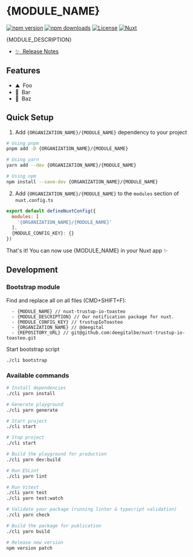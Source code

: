 # {MODULE_NAME}

[![npm version][npm-version-src]][npm-version-href]
[![npm downloads][npm-downloads-src]][npm-downloads-href]
[![License][license-src]][license-href]
[![Nuxt][nuxt-src]][nuxt-href]

{MODULE_DESCRIPTION}

- [✨ &nbsp;Release Notes](/CHANGELOG.md)
<!-- - [🏀 Online playground](https://stackblitz.com/github/your-org/{ORGANIZATION_NAME}/{MODULE_NAME}?file=playground%2Fapp.vue) -->
<!-- - [📖 &nbsp;Documentation](https://example.com) -->

## Features

<!-- Highlight some of the features your module provide here -->
- ⛰ &nbsp;Foo
- 🚠 &nbsp;Bar
- 🌲 &nbsp;Baz

## Quick Setup

1. Add `{ORGANIZATION_NAME}/{MODULE_NAME}` dependency to your project

```bash
# Using pnpm
pnpm add -D {ORGANIZATION_NAME}/{MODULE_NAME}

# Using yarn
yarn add --dev {ORGANIZATION_NAME}/{MODULE_NAME}

# Using npm
npm install --save-dev {ORGANIZATION_NAME}/{MODULE_NAME}
```

2. Add `{ORGANIZATION_NAME}/{MODULE_NAME}` to the `modules` section of `nuxt.config.ts`

```js
export default defineNuxtConfig({
  modules: [
    '{ORGANIZATION_NAME}/{MODULE_NAME}'
  ],
  {MODULE_CONFIG_KEY}: {}
})
```

That's it! You can now use {MODULE_NAME} in your Nuxt app ✨

## Development

### Bootstrap module
Find and replace all on all files (CMD+SHIFT+F):
```shell
  - {MODULE_NAME} // nuxt-trustup-io-toasteo
  - {MODULE_DESCRIPTION} // Our notification package for nuxt.
  - {MODULE_CONFIG_KEY} // trustupIoToasteo
  - {ORGANIZATION_NAME} // @deegital
  - {REPOSITORY_URL} // git@github.com:deegitalbe/nuxt-trustup-io-toasteo.git
```
Start bootstrap script
```shell
./cli bootstrap
```

### Available commands
```bash
# Install dependencies
./cli yarn install

# Generate playground
./cli yarn generate

# Start project
./cli start

# Stop project
./cli start

# Build the playground for production
./cli yarn dev:build

# Run ESLint
./cli yarn lint

# Run Vitest
./cli yarn test
./cli yarn test:watch

# Validate your package (running linter & typecript validation)
./cli yarn check

# Build the package for publication
./cli yarn build

# Release new version
npm version patch
```

<!-- Badges -->
[npm-version-src]: https://img.shields.io/npm/v/{ORGANIZATION_NAME}/{MODULE_NAME}/latest.svg?style=flat&colorA=18181B&colorB=28CF8D
[npm-version-href]: https://npmjs.com/package/{ORGANIZATION_NAME}/{MODULE_NAME}

[npm-downloads-src]: https://img.shields.io/npm/dm/{ORGANIZATION_NAME}/{MODULE_NAME}.svg?style=flat&colorA=18181B&colorB=28CF8D
[npm-downloads-href]: https://npmjs.com/package/{ORGANIZATION_NAME}/{MODULE_NAME}

[license-src]: https://img.shields.io/npm/l/{ORGANIZATION_NAME}/{MODULE_NAME}.svg?style=flat&colorA=18181B&colorB=28CF8D
[license-href]: https://npmjs.com/package/{ORGANIZATION_NAME}/{MODULE_NAME}

[nuxt-src]: https://img.shields.io/badge/Nuxt-18181B?logo=nuxt.js
[nuxt-href]: https://nuxt.com
